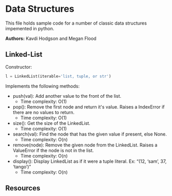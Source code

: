 # Data Structures
This file holds sample code for a number of classic data structures impemented in python.

**Authors:** Kavdi Hodgson and Megan Flood

## Linked-List
Constructor:
```python
l = LinkedList(iterable='list, tuple, or str')
```
Implements the following methods:
- push(val): Add another value to the front of the list.
    - Time complexity: O(1)
- pop(): Remove the first node and return it's value. Raises a IndexError if there are no values to return.
    - Time complexity: O(1)
- size(): Get the size of the LinkedList.
    - Time complexity: O(1)
- search(val): Find the node that has the given value if present, else None.
    - Time complexity: O(n)
- remove(node): Remove the given node from the LinkedList. Raises a ValueError if the node is not in the list.
    - Time complexity: O(n)
- display(): Display LinkedList as if it were a tuple literal. Ex: “(12, ‘sam’, 37, ‘tango’)”
    - Time complexity: O(n)

## Resources


